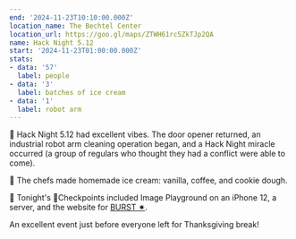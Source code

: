 ```yaml
---
end: '2024-11-23T10:10:00.000Z'
location_name: The Bechtel Center
location_url: https://goo.gl/maps/ZTWH61rc5ZkTJp2QA
name: Hack Night 5.12
start: '2024-11-23T01:00:00.000Z'
stats:
- data: '57'
  label: people
- data: '3'
  label: batches of ice cream
- data: '1'
  label: robot arm
---
```


🪼 Hack Night 5.12 had excellent vibes. The door opener returned, an industrial robot arm cleaning operation began, and a Hack Night miracle occurred (a group of regulars who thought they had a conflict were able to come).

🪼 The chefs made homemade ice cream: vanilla, coffee, and cookie dough.

🪼 Tonight's 🏁Checkpoints included Image Playground on an iPhone 12, a server, and the website for [BURST ✷](https://burst.purduehackers.com).

An excellent event just before everyone left for Thanksgiving break!